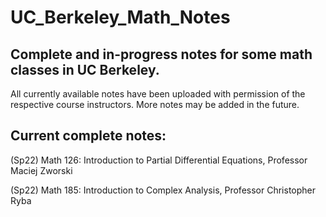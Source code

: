 # UC_Berkeley_Math_Notes
## Complete and in-progress notes for some math classes in UC Berkeley.

All currently available notes have been uploaded with permission of the respective course instructors. More notes may be added in the future.

## Current complete notes:
(Sp22) Math 126: Introduction to Partial Differential Equations, Professor Maciej Zworski

(Sp22) Math 185: Introduction to Complex Analysis, Professor Christopher Ryba
